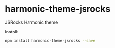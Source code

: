 # harmonic-theme-jsrocks
JSRocks Harmonic theme

Install:
```bash
npm install harmonic-theme-jsrocks --save
```